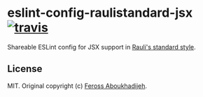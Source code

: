 # eslint-config-raulistandard-jsx [![travis][travis-image]][travis-url]

[travis-image]: https://img.shields.io/travis/RauliL/eslint-config-raulistandard-jsx/master.svg
[travis-url]: https://travis-ci.org/RauliL/eslint-config-raulistandard-jsx

Shareable ESLint config for JSX support in [Rauli's standard style](https://github.com/RauliL/raulistandard).

## License

MIT. Original copyright (c) [Feross Aboukhadijeh](http://feross.org).
